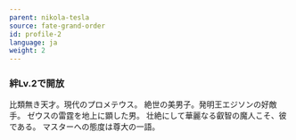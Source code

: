 ```yaml
---
parent: nikola-tesla
source: fate-grand-order
id: profile-2
language: ja
weight: 2
---
```


### 絆Lv.2で開放

比類無き天才。現代のプロメテウス。
絶世の美男子。発明王エジソンの好敵手。
ゼウスの雷霆を地上に顕した男。
壮絶にして華麗なる叡智の魔人こそ、彼である。
マスターへの態度は尊大の一語。
